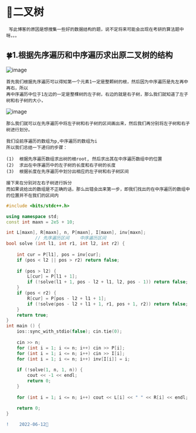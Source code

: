 #  🏸二叉树


     写此博客的原因是想搜集一些好的数据结构的题，说不定将来可能会出现在考研的算法题中呀。。。
   
   
   
   

 ##  🍀1.根据先序遍历和中序遍历求出原二叉树的结构
 
 ![image](https://user-images.githubusercontent.com/92497177/173233099-b0ce830c-642b-435b-99c2-e804cbaf199b.png)

 
    首先我们根据先序遍历可以得知第一个元素1一定是整颗树的根，然后因为中序遍历是先左再中再右，所以
    再中序遍历中位于1左边的一定是整棵树的左子树，右边的就是右子树，那么我们就知道了左子树和右子树的大小，
    
 ![image](https://user-images.githubusercontent.com/92497177/173233225-1c74afaa-9c6d-4fba-8e6b-c6b650d76d23.png)
    
    那么我们就可以在先序遍历中将左子树和右子树的区间画出来，然后我们再分别将左子树和右子树进行划分。
    
    我们设前序遍历的数组为p,中序遍历的数组为i
    所以我们总结一下递归的步骤：
    
    (1)  根据先序遍历数组求出树的根root, 然后求出其在中序遍历数组中的位置
    (2)  求出在中序遍历中的左子树的长度和右子树的长度
    (3)  根据长度在先序遍历中划分出相应的左子树和右子树区间
    
    接下来在分别对左右子树进行拆分
    而如果说给出的数组是不正确的话，那么出错会出来第一步，即我们找出的在中序遍历的数组中的位置并不在我们的区间内
    
```C++
#include <bits/stdc++.h>

using namespace std;
const int maxn = 2e5 + 10;

int L[maxn], R[maxn], n, P[maxn], I[maxn], inv[maxn];
           // 先序遍历区间    中序遍历区间
bool solve (int l1, int r1, int l2, int r2) {
	
	int cur = P[l1], pos = inv[cur];
	if (pos < l2 || pos > r2) return false;
	
	if (pos > l2) {
		L[cur] = P[l1 + 1];
		if (!solve(l1 + 1, pos - l2 + l1, l2, pos - 1)) return false;
	}
	if (pos < r2) {
		R[cur] = P[pos - l2 + l1 + 1];
		if (!solve(pos - l2 + l1 + 1, r1, pos + 1, r2)) return false;
	}
	return true;
}
int main () {
	ios::sync_with_stdio(false); cin.tie(0);
	
	cin >> n;
	for (int i = 1; i <= n; i++) cin >> P[i];
	for (int i = 1; i <= n; i++) cin >> I[i];
	for (int i = 1; i <= n; i++) inv[I[i]] = i;
	
	if (!solve(1, n, 1, n)) {
		cout << -1 << endl;
		return 0;
	}
	
	for (int i = 1; i <= n; i++) cout << L[i] << " " << R[i] << endl;
	
	return 0;
}
```

```diff
!    2022-06-12🍁
```
